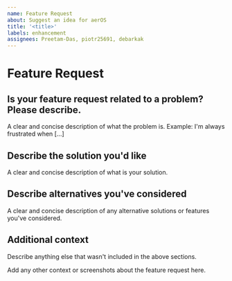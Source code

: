 ```yaml
---
name: Feature Request
about: Suggest an idea for aerOS
title: '<title>'
labels: enhancement
assignees: Preetam-Das, piotr25691, debarkak
---
```


# Feature Request

## Is your feature request related to a problem? Please describe.
A clear and concise description of what the problem is. Example: I'm always frustrated when [...]

## Describe the solution you'd like
A clear and concise description of what is your solution.

## Describe alternatives you've considered
A clear and concise description of any alternative solutions or features you've considered.

## Additional context
Describe anything else that wasn't included in the above sections.

Add any other context or screenshots about the feature request here.
